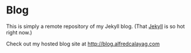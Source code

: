 # Blog

This is simply a remote repository of my Jekyll blog.  (That [Jekyll](http://jekyllrb.com/) is so hot right now.)

Check out my hosted blog site at http://blog.alfredcalayag.com
